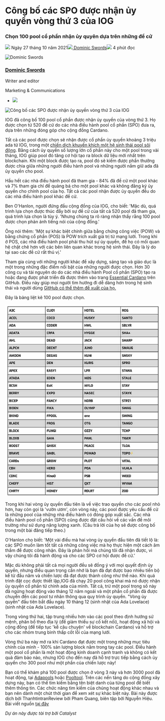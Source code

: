 # Công bố các SPO được nhận ủy quyền vòng thứ 3 của IOG

### **Chọn 100 pool cổ phần nhận ủy quyên dựa trên những đề cử**

![](img/2021-10-27-iogs-third-round-of-ada-delegation-gives-voice-to-cardano-stake-pool-operators.002.png)  Ngày 27 tháng 10 năm 2021![](img/2021-10-27-iogs-third-round-of-ada-delegation-gives-voice-to-cardano-stake-pool-operators.002.png)[ Dominic Swords](tmp//en/blog/authors/dominic-swords/page-1/)![](img/2021-10-27-iogs-third-round-of-ada-delegation-gives-voice-to-cardano-stake-pool-operators.003.png) 4 phút đọc

![Dominic Swords](https://github.com/cardano2vn/iohk-blog/blob/main/vi/docs1/2021/10/img/2021-10-27-iogs-third-round-of-ada-delegation-gives-voice-to-cardano-stake-pool-operators.004.png?raw=true)[](tmp//en/blog/authors/dominic-swords/page-1/)

### [**Dominic Swords**](tmp//en/blog/authors/dominic-swords/page-1/)

Writer and editor

Marketing &amp; Communications

- ![](img/2021-10-27-iogs-third-round-of-ada-delegation-gives-voice-to-cardano-stake-pool-operators.005.png)[](mailto:dominic.swords@iohk.io "Email")

![Công bố các SPO được nhận ủy quyền vòng thứ 3 của IOG](https://github.com/cardano2vn/iohk-blog/blob/main/vi/docs1/2021/10/img/2021-10-27-iogs-third-round-of-ada-delegation-gives-voice-to-cardano-stake-pool-operators.006.jpeg?raw=true)

IOG đã công bố 100 pool cổ phần được nhận ủy quyền của vòng thứ 3. Họ được chọn từ 520 đề cử do các nhà điều hành pool cổ phần (SPO) đưa ra, dựa trên những đóng góp cho cộng đồng Cardano.

Tất cả các pool được chọn sẽ nhận được cổ phần ủy quyền khoảng 3 triệu ada từ IOG, trong một [chiến dịch khuyến khích một hệ sinh thái pool sôi động](https://iohk.io/en/blog/posts/2021/01/22/our-new-delegation-strategy-announcing-the-pools-we-are-supporting/). Bằng cách ủy quyền số lượng lớn cổ phần này cho một pool trong vài tháng, IOG giúp pool đó tăng cơ hội tạo ra block dữ liệu mới nhất trên blockchain. Khi một block được tạo ra, pool đó sẽ kiếm được phần thưởng được chia giữa những người điều hành pool và những người nắm giữ ada đã ủy quyền cho pool.

Hầu hết các nhà điều hành pool đã tham gia - 84% đã đề cử một pool khác và 7% tham gia chỉ để quảng bá cho một pool khác và không đăng ký ủy quyền cho chính pool của họ. Tất cả các pool nhận được ủy quyền đều do các nhà điều hành pool khác đề cử.

Ben O'Hanlon, người đứng đầu cộng đồng của IOG, cho biết: 'Mặc dù, quá trình lựa chọn được thúc đẩy bởi sự đề cử của tất cả 520 pool đã tham gia, quá trình lựa chọn là tùy ý. 'Nhưng chúng ta rõ ràng nhận thấy rằng 100 pool được chọn phản ánh tiếng nói của cộng đồng.'

Ông nói thêm: 'Một sự khác biệt chính giữa bằng chứng công việc (POW) và bằng chứng cổ phần (POS) là POW trích xuất giá trị từ mạng lưới. Trong khi ở POS, các nhà điều hành pool phải thu hút sự ủy quyền, để họ có mối quan hệ chặt chẽ hơn với các bên liên quan khác trong hệ sinh thái. Đây là lý do tại sao các đề cử rất thú vị.'

Tham gia cùng với những người khác để xây dựng, sáng tạo và giáo dục là một trong những đặc điểm nổi bật của những người được chọn. Hơn 30 công cụ và tài nguyên do do các nhà điều hành Pool cổ phần (SPO) tạo ra hoặc đang được phát triển đã được thêm vào trang [Essential Cardano](https://github.com/input-output-hk/essential-cardano/blob/main/essential-cardano-list.md) trên GitHub. Điều này giúp mọi người tìm hướng đi dễ dàng hơn trong hệ sinh thái và người dùng [GitHub có thể thêm đề xuất của họ.](https://github.com/input-output-hk/essential-cardano#want-to-contribute)

Đây là bảng liệt kê 100 pool được chọn.

![](img/2021-10-27-iogs-third-round-of-ada-delegation-gives-voice-to-cardano-stake-pool-operators.007.jpeg)

Trong khi hai vòng ủy quyền đầu tiên là về việc trao quyền cho các pool nhỏ hơn, hay còn gọi là 'vườn ươm', còn vòng này, các pool được yêu cầu đề cử là những pool của những nhà điều hành có đóng góp xuất sắc. Các nhà điều hành pool cổ phần (SPO) cũng được đặt câu hỏi về các vấn đề môi trường như sử dụng năng lượng xanh. (Câu trả lời của họ sẽ được công bố trong một bài đăng tiếp theo.)

O'Hanlon cho biết: 'Một vài điều mà hai vòng ủy quyền đầu tiên đã tiết lộ là: các SPO muốn làm tốt tất cả những công việc mà họ thực hiện một cách âm thầm để được công nhận. Đây là phản hồi mà chúng tôi đã nhận được, vì vậy chúng tôi đã hành động và cho các SPO cơ hội được đề cử.'

Mặc dù không phải tất cả mọi người đều sẽ đồng ý với mọi quyết định ủy quyền, nhưng điều quan trọng cần nhớ là bạn đã đạt được bao nhiêu tiến bộ kể từ đầu năm và chiến lược đã đạt được thành công như thế nào. Khi quá trình đặt cọc được thiết lập,IOG đã chạy 20 pool công khai mà nó được nhận ủy quyền cổ phần từ chính ada của mình. Tất cả, trừ một pool trong số này đã  ngừng hoạt động vào tháng 12 năm ngoái và một phần cổ phần đã được chuyển đến các pool tư nhân thông qua quy trình ủy quyền. "Vòng ủy quyền" đầu tiên bắt đầu ngày 10 tháng 12 (sinh nhật của Ada Lovelace) (sinh nhật của Ada Lovelace).

Trong vòng thứ hai, tập trung nhiều hơn vào các pool theo định hướng sứ mệnh, phân bổ theo địa lý (để giảm thiểu sự cố kết nối), hoạt động xã hội và cộng đồng (để tiếp tục 'kể câu chuyện' về blockchain Cardano) và hỗ trợ cho các nhóm trung bình thấp cốt lỗi của mạng lưới.

Vòng thứ ba này mở ra khi Cardano đạt được một trong những mục tiêu chính của mình - 100% sản lượng block nằm trong tay các pool. Điều hành một pool cổ phần là một hoạt động kinh doanh cạnh tranh và không có kết quả đảm bảo nào, nhưng IOG cho đến nay đã hỗ trợ trực tiếp bằng cách ủy quyển cho 300 pool như một phần của chiến lược này!

Bạn có thể khám phá 100 pool được chọn ở vòng 3 này và hơn 3000 pool đã hoạt động, tại [Adapools](https://adapools.org/) hoặc [Pooltool](https://pooltool.io/). Trên các nền tảng do cộng đồng xây dựng này, bạn có thể tìm kiếm bằng tên biệt danh của từng pool để biết thêm thông tin. Các chức năng tìm kiếm của chúng hoạt động khác nhau và bạn nên dành một chút thời gian để xem xét sự khác biệt này.
Bài này được dịch bởi ThanhtintranReview bởi Pham Quang, biên tập bởi Nguyễn Hiệu. Bài viết nguồn [tại đây](https://iohk.io/en/blog/posts/2021/10/27/iogs-third-round-of-ada-delegation-gives-voice-to-cardano-stake-pool-operators)

*Dự án này được tài trợ bởi Catalyst*

